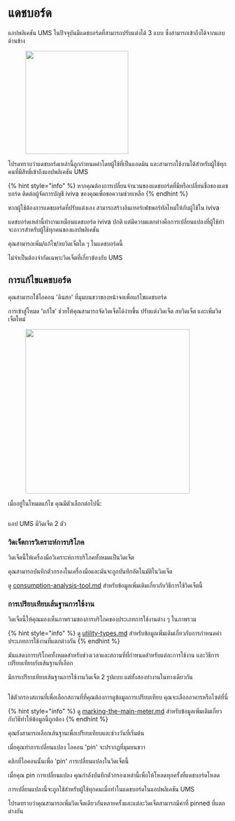 # แดชบอร์ด

แอปพลิเคชัน UMS ในปัจจุบันมีแดชบอร์ดที่สามารถปรับแต่งได้ 3 แบบ ซึ่งสามารถเข้าถึงได้จากแถบด้านข้าง

<figure><img src="../.gitbook/assets/Screenshot 2025-02-10 at 08.32.47.png" alt="" width="235"><figcaption></figcaption></figure>

โปรดทราบว่าแดชบอร์ดเหล่านี้ถูกกำหนดค่าโดยผู้ใช้ที่เป็นแอดมิน และสามารถใช้งานได้สำหรับผู้ใช้ทุกคนที่มีสิทธิ์เข้าถึงแอปพลิเคชัน UMS

{% hint style="info" %}
หากคุณต้องการเปลี่ยนจำนวนของแดชบอร์ดที่มีหรือเปลี่ยนชื่อของแดชบอร์ด ติดต่อผู้จัดการบัญชี iviva ของคุณเพื่อขอความช่วยเหลือ
{% endhint %}



หากผู้ใช้ต้องการแดชบอร์ดที่ปรับแต่งเอง สามารถสร้างอินเทอร์เฟซพอร์ทัลใหม่ให้กับผู้ใช้ใน iviva

แดชบอร์ดเหล่านี้ทำงานเหมือนแดชบอร์ด iviva ปกติ แต่มีความแตกต่างคือการเปลี่ยนแปลงที่ผู้ใช้ทำจะถาวรสำหรับผู้ใช้ทุกคนของแอปพลิเคชัน

คุณสามารถเพิ่ม/แก้ไข/ลบวิดเจ็ตใด ๆ ในแดชบอร์ดนี้

ไม่จำเป็นต้องจำกัดเฉพาะวิดเจ็ตที่เกี่ยวข้องกับ UMS



## การแก้ไขแดชบอร์ด

คุณสามารถใช้ไอคอน 'ดินสอ' ที่มุมบนขวาของหน้าจอเพื่อแก้ไขแดชบอร์ด

การเข้าสู่โหมด 'แก้ไข' ช่วยให้คุณสามารถจัดวิดเจ็ตได้ง่ายขึ้น ปรับแต่งวิดเจ็ต ลบวิดเจ็ต และเพิ่มวิดเจ็ตใหม่



<figure><img src="../.gitbook/assets/Screenshot 2025-01-28 at 21.11.45.png" alt="" width="375"><figcaption></figcaption></figure>



เมื่ออยู่ในโหมดแก้ไข คุณมีตัวเลือกต่อไปนี้:

<figure><img src="../.gitbook/assets/Screenshot 2025-01-28 at 21.13.37.png" alt=""><figcaption></figcaption></figure>



แอป UMS มีวิดเจ็ต 2 ตัว



### วิดเจ็ตการวิเคราะห์การบริโภค

วิดเจ็ตนี้ให้เครื่องมือวิเคราะห์การบริโภคทั้งหมดเป็นวิดเจ็ต

คุณสามารถบันทึกตัวกรองในเครื่องมือและมันจะถูกบันทึกอัตโนมัติในวิดเจ็ต

ดู [consumption-analysis-tool.md](consumption-analysis-tool.md "mention") สำหรับข้อมูลเพิ่มเติมเกี่ยวกับวิธีการใช้วิดเจ็ตนี้



### การเปรียบเทียบเส้นฐานการใช้งาน

วิดเจ็ตนี้ให้คุณมองเห็นภาพรวมของการบริโภคของประเภทการใช้งานต่าง ๆ ในภาพรวม

{% hint style="info" %}
ดู [utility-types.md](../readme/concepts/utility-types.md "mention") สำหรับข้อมูลเพิ่มเติมเกี่ยวกับการกำหนดค่าประเภทการใช้งานที่แตกต่างกัน
{% endhint %}

มันแสดงการบริโภคทั้งหมดสำหรับช่วงเวลาและสถานที่ที่กำหนดสำหรับแต่ละการใช้งาน และวิธีการเปรียบเทียบกับเส้นฐานที่เลือก



มีการเปรียบเทียบเส้นฐานการใช้งานวิดเจ็ต 2 รูปแบบ แต่ทั้งสองทำงานในทางเดียวกัน

<figure><img src="../.gitbook/assets/image.png" alt=""><figcaption></figcaption></figure>

ใช้ตัวกรองสถานที่เพื่อเลือกสถานที่ที่คุณต้องการดูข้อมูลการเปรียบเทียบ คุณจะเลือกอาคารหรือไซต์ที่นี่

{% hint style="info" %}
ดู [marking-the-main-meter.md](../getting-started/configuring-the-application/marking-the-main-meter.md "mention") สำหรับข้อมูลเพิ่มเติมเกี่ยวกับวิธีทำให้ข้อมูลนี้ถูกต้อง
{% endhint %}

คุณยังสามารถเลือกเส้นฐานเพื่อเปรียบเทียบและช่วงวันที่เริ่มต้น

เมื่อคุณทำการเปลี่ยนแปลง ไอคอน 'pin' จะปรากฏที่มุมบนขวา

คลิกที่ไอคอนนั้นเพื่อ 'pin' การเปลี่ยนแปลงในวิดเจ็ตนี้

เมื่อคุณ pin การเปลี่ยนแปลง คุณกำลังบันทึกตัวกรองเหล่านี้เพื่อให้โหลดทุกครั้งที่แดชบอร์ดโหลด

การเปลี่ยนแปลงนี้จะถูกใช้สำหรับผู้ใช้ทุกคนเมื่อทำในแดชบอร์ดในแอปพลิเคชัน UMS

โปรดทราบว่าคุณสามารถเพิ่มวิดเจ็ตเดียวกันหลายครั้งและแต่ละวิดเจ็ตสามารถมีค่าที่ pinned ที่แตกต่างกัน